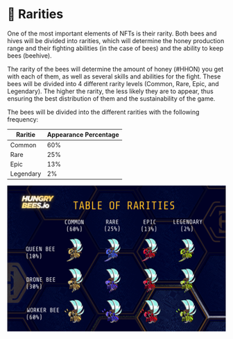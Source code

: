 # 💢 Rarities

One of the most important elements of NFTs is their rarity. Both bees and hives will be divided into rarities, which will determine the honey production range and their fighting abilities (in the case of bees) and the ability to keep bees (beehive).   &#x20;

The rarity of the bees will determine the amount of honey (#HHON) you get with each of them, as well as several skills and abilities for the fight. These bees will be divided into 4 different rarity levels (Common, Rare, Epic, and Legendary). The higher the rarity, the less likely they are to appear, thus ensuring the best distribution of them and the sustainability of the game.&#x20;

The bees will be divided into the different rarities with the following frequency:&#x20;



| Raritie   | Appearance Percentage |
| --------- | --------------------- |
| Common    | 60%                   |
| Rare      | 25%                   |
| Epic      | 13%                   |
| Legendary | 2%                    |

![](<../../.gitbook/assets/Table of Rarities (2).png>)

